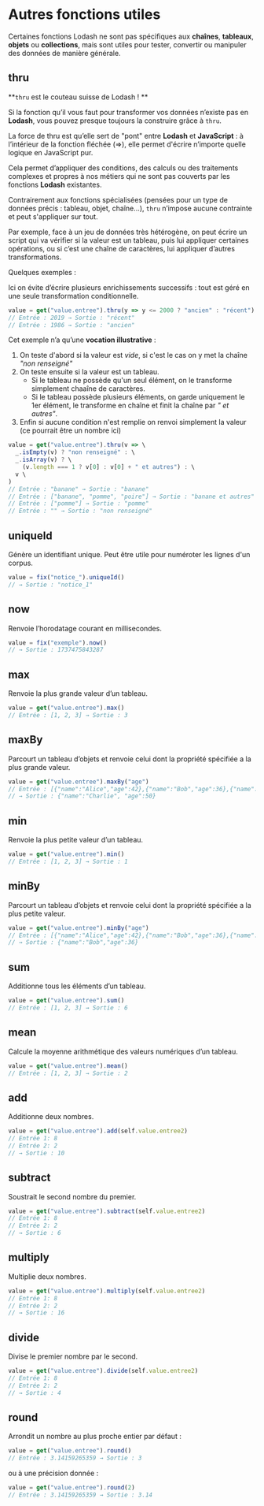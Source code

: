 # Autres fonctions utiles

Certaines fonctions Lodash ne sont pas spécifiques aux **chaînes**, **tableaux**, **objets** ou **collections**, mais sont utiles pour tester, convertir ou manipuler des données de manière générale.  

## thru  

**`thru` est le couteau suisse de Lodash ! ** 

Si la fonction qu’il vous faut pour transformer vos données n’existe pas en **Lodash**, vous pouvez presque toujours la construire grâce à `thru`.  

La force de thru est qu’elle sert de "pont" entre **Lodash** et **JavaScript** : à l’intérieur de la fonction fléchée (=>), elle permet d'écrire n’importe quelle logique en JavaScript pur.  

Cela permet d’appliquer des conditions, des calculs ou des traitements complexes et propres à nos métiers qui ne sont pas couverts par les fonctions **Lodash** existantes.  

Contrairement aux fonctions spécialisées (pensées pour un type de données précis : tableau, objet, chaîne…), `thru` n’impose aucune contrainte et peut s'appliquer sur tout.  

Par exemple, face à un jeu de données très hétérogène, on peut écrire un script qui va vérifier si la valeur est un tableau, puis lui appliquer certaines opérations, ou si c’est une chaîne de caractères, lui appliquer d’autres transformations.

Quelques exemples : 

Ici on évite d’écrire plusieurs enrichissements successifs : tout est géré en une seule transformation conditionnelle.

```js
value = get("value.entree").thru(y => y <= 2000 ? "ancien" : "récent")
// Entrée : 2019 → Sortie : "récent"
// Entrée : 1986 → Sortie : "ancien"
```

Cet exemple n’a qu’une **vocation illustrative** : 

1. On teste d'abord si la valeur est *vide*, si c'est le cas on y met la chaîne *"non renseigné"*
2. On teste ensuite si la valeur est un tableau.
    - Si le tableau ne possède qu'un seul élément, on le transforme simplement chaaîne de caractères. 
    - Si le tableau possède plusieurs éléments, on garde uniquement le 1er élément, le transforme en chaîne et finit la chaîne par *" et autres"*. 
3. Enfin si aucune condition n'est remplie on renvoi simplement la valeur (ce pourrait être un nombre ici)

```js
value = get("value.entree").thru(v => \
  _.isEmpty(v) ? "non renseigné" : \
  _.isArray(v) ? \
    (v.length === 1 ? v[0] : v[0] + " et autres") : \
  v \
)
// Entrée : "banane" → Sortie : "banane"
// Entrée : ["banane", "pomme", "poire"] → Sortie : "banane et autres"
// Entrée : ["pomme"] → Sortie : "pomme"
// Entrée : "" → Sortie : "non renseigné"
```

## uniqueId  

Génère un identifiant unique. Peut être utile pour numéroter les lignes d'un corpus.

```js
value = fix("notice_").uniqueId()
// → Sortie : "notice_1"
```

## now  

Renvoie l’horodatage courant en millisecondes.  

```js
value = fix("exemple").now()
// → Sortie : 1737475843287
```

## max  

Renvoie la plus grande valeur d’un tableau.  

```js
value = get("value.entree").max()
// Entrée : [1, 2, 3] → Sortie : 3
```

## maxBy

Parcourt un tableau d’objets et renvoie celui dont la propriété spécifiée a la plus grande valeur.  

```js
value = get("value.entree").maxBy("age")
// Entrée : [{"name":"Alice","age":42},{"name":"Bob","age":36},{"name":"Charlie","age":50}]
// → Sortie : {"name":"Charlie", "age":50}
```

## min  

Renvoie la plus petite valeur d’un tableau.  

```js
value = get("value.entree").min()
// Entrée : [1, 2, 3] → Sortie : 1
```

## minBy

Parcourt un tableau d’objets et renvoie celui dont la propriété spécifiée a la plus petite valeur.  

```js
value = get("value.entree").minBy("age")
// Entrée : [{"name":"Alice","age":42},{"name":"Bob","age":36},{"name":"Charlie","age":50}]
// → Sortie : {"name":"Bob","age":36}
```

## sum  

Additionne tous les éléments d’un tableau.  

```js
value = get("value.entree").sum()
// Entrée : [1, 2, 3] → Sortie : 6
```

## mean 

Calcule la moyenne arithmétique des valeurs numériques d’un tableau.  

```js
value = get("value.entree").mean()
// Entrée : [1, 2, 3] → Sortie : 2
```

## add

Additionne deux nombres.

```js
value = get("value.entree").add(self.value.entree2)
// Entrée 1: 8 
// Entrée 2: 2
// → Sortie : 10
```
## subtract

Soustrait le second nombre du premier.

```js
value = get("value.entree").subtract(self.value.entree2)
// Entrée 1: 8 
// Entrée 2: 2
// → Sortie : 6
```
## multiply

Multiplie deux nombres.

```js
value = get("value.entree").multiply(self.value.entree2)
// Entrée 1: 8 
// Entrée 2: 2
// → Sortie : 16
```
## divide

Divise le premier nombre par le second.

```js
value = get("value.entree").divide(self.value.entree2)
// Entrée 1: 8 
// Entrée 2: 2
// → Sortie : 4
```

## round

Arrondit un nombre au plus proche entier par défaut :

```js
value = get("value.entree").round()
// Entrée : 3.14159265359 → Sortie : 3
```

ou à une précision donnée : 

```js
value = get("value.entree").round(2)
// Entrée : 3.14159265359 → Sortie : 3.14
```

